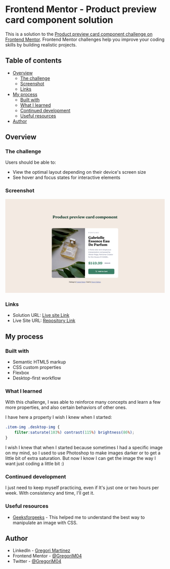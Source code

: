 # Frontend Mentor - Product preview card component solution

This is a solution to the [Product preview card component challenge on Frontend Mentor](https://www.frontendmentor.io/challenges/product-preview-card-component-GO7UmttRfa). Frontend Mentor challenges help you improve your coding skills by building realistic projects. 


## Table of contents

- [Overview](#overview)
  - [The challenge](#the-challenge)
  - [Screenshot](#screenshot)
  - [Links](#links)
- [My process](#my-process)
  - [Built with](#built-with)
  - [What I learned](#what-i-learned)
  - [Continued development](#continued-development)
  - [Useful resources](#useful-resources)
- [Author](#author)


## Overview

### The challenge

Users should be able to:

- View the optimal layout depending on their device's screen size
- See hover and focus states for interactive elements

### Screenshot

![](./images/screenshot.png)

### Links

- Solution URL: [Live site Link](https://your-solution-url.com)
- Live Site URL: [Repository Link](https://github.com/GregoriM04/product-preview-card-component-main.git)


## My process

### Built with

- Semantic HTML5 markup
- CSS custom properties
- Flexbox
- Desktop-first workflow

### What I learned

With this challenge, I was able to reinforce many concepts and learn a few more properties, and also certain behaviors of other ones.

I have here a property I wish I knew when I started:

```css
.item-img .desktop-img {
    filter:saturate(103%) contrast(115%) brightness(86%);
}
```

I wish I knew that when I started because sometimes I had a specific image on my mind, so I used to use Photoshop to make images darker or to get a little bit of extra saturation. But now I know I can get the image the way I want just coding a little bit :)

### Continued development

I just need to keep myself practicing, even if It's just one or two hours per week. With consistency and time, I'll get it.

### Useful resources

- [Geeksforgeeks](https://www.geeksforgeeks.org/how-to-darken-an-image-using-css/) - This helped me to understand the best way to manipulate an image with CSS.


## Author

- LinkedIn - [Gregori Martinez](https://www.linkedin.com/in/gregorim04/)
- Frontend Mentor - [@GregoriM04](https://www.frontendmentor.io/profile/GregoriM04)
- Twitter - [@GregoriM04](https://twitter.com/GregoriM04)
